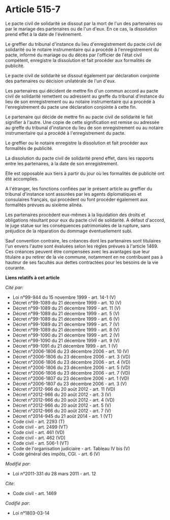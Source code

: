 # Article 515-7

Le pacte civil de solidarité se dissout par la mort de l'un des partenaires ou par le mariage des partenaires ou de l'un
d'eux. En ce cas, la dissolution prend effet à la date de l'événement. 

Le greffier du tribunal d'instance du lieu d'enregistrement du pacte civil de solidarité ou le notaire instrumentaire qui a
procédé à l'enregistrement du pacte, informé du mariage ou du décès par l'officier de l'état civil compétent, enregistre la
dissolution et fait procéder aux formalités de publicité. 

Le pacte civil de solidarité se dissout également par déclaration conjointe des partenaires ou décision unilatérale de l'un
d'eux. 

Les partenaires qui décident de mettre fin d'un commun accord au pacte civil de solidarité remettent ou adressent au greffe
du tribunal d'instance du lieu de son enregistrement ou au notaire instrumentaire qui a procédé à l'enregistrement du pacte
une déclaration conjointe à cette fin. 

Le partenaire qui décide de mettre fin au pacte civil de solidarité le fait signifier à l'autre. Une copie de cette
signification est remise ou adressée au greffe du tribunal d'instance du lieu de son enregistrement ou au notaire
instrumentaire qui a procédé à l'enregistrement du pacte. 

Le greffier ou le notaire enregistre la dissolution et fait procéder aux formalités de publicité. 

La dissolution du pacte civil de solidarité prend effet, dans les rapports entre les partenaires, à la date de son
enregistrement. 

Elle est opposable aux tiers à partir du jour où les formalités de publicité ont été accomplies.

A l'étranger, les fonctions confiées par le présent article au greffier du tribunal d'instance sont assurées par les agents
diplomatiques et consulaires français, qui procèdent ou font procéder également aux formalités prévues au sixième alinéa. 

Les partenaires procèdent eux-mêmes à la liquidation des droits et obligations résultant pour eux du pacte civil de
solidarité. A défaut d'accord, le juge statue sur les conséquences patrimoniales de la rupture, sans préjudice de la
réparation du dommage éventuellement subi. 

Sauf convention contraire, les créances dont les partenaires sont titulaires l'un envers l'autre sont évaluées selon les
règles prévues à l'article 1469. Ces créances peuvent être compensées avec les avantages que leur titulaire a pu retirer de
la vie commune, notamment en ne contribuant pas à hauteur de ses facultés aux dettes contractées pour les besoins de la vie
courante.

**Liens relatifs à cet article**

_Cité par_:

  - Loi n°99-944 du 15 novembre 1999 - art. 14-1 (V)
  - Décret n°99-1089 du 21 décembre 1999 - art. 10 (V)
  - Décret n°99-1089 du 21 décembre 1999 - art. 11 (V)
  - Décret n°99-1089 du 21 décembre 1999 - art. 5 (V)
  - Décret n°99-1089 du 21 décembre 1999 - art. 6 (V)
  - Décret n°99-1089 du 21 décembre 1999 - art. 7 (V)
  - Décret n°99-1089 du 21 décembre 1999 - art. 8 (V)
  - Décret n°99-1090 du 21 décembre 1999 - art. 2 (V)
  - Décret n°99-1090 du 21 décembre 1999 - art. 9 (V)
  - Décret n°99-1091 du 21 décembre 1999 - art. 1 (V)
  - Décret n°2006-1806 du 23 décembre 2006 - art. 10 (V)
  - Décret n°2006-1806 du 23 décembre 2006 - art. 3 (VD)
  - Décret n°2006-1806 du 23 décembre 2006 - art. 4 (VD)
  - Décret n°2006-1806 du 23 décembre 2006 - art. 5 (VD)
  - Décret n°2006-1806 du 23 décembre 2006 - art. 7 (VD)
  - Décret n°2006-1807 du 23 décembre 2006 - art. 1 (VD)
  - Décret n°2006-1807 du 23 décembre 2006 - art. 3 (V)
  - Décret n°2012-966 du 20 août 2012 - art. 11 (VD)
  - Décret n°2012-966 du 20 août 2012 - art. 3 (V)
  - Décret n°2012-966 du 20 août 2012 - art. 4 (VD)
  - Décret n°2012-966 du 20 août 2012 - art. 5 (V)
  - Décret n°2012-966 du 20 août 2012 - art. 7 (V)
  - Décret n°2014-945 du 21 août 2014 - art. 1 (VT)
  - Code civil - art. 2293 (T)
  - Code civil - art. 2499 (VT)
  - Code civil - art. 461 (VD)
  - Code civil - art. 462 (VD)
  - Code civil - art. 506-1 (VT)
  - Code de l'organisation judiciaire - art. Tableau IV bis (V)
  - Code général des impôts, CGI. - art. 6 (V)

_Modifié par_:

  - Loi n°2011-331 du 28 mars 2011 - art. 12

_Cite_:

  - Code civil - art. 1469

_Codifié par_:

  - Loi n°1803-03-14
